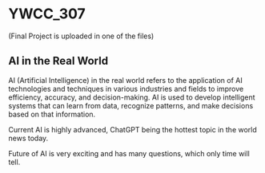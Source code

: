 # YWCC_307
(Final Project is uploaded in one of the files)

## AI in the Real World

AI (Artificial Intelligence) in the real world refers to the application of AI technologies and techniques in various industries and fields to improve efficiency, accuracy, and decision-making. AI is used to develop intelligent systems that can learn from data, recognize patterns, and make decisions based on that information.

Current AI is highly advanced, ChatGPT being the hottest topic in the world news today.

Future of AI is very exciting and has many questions, which only time will tell.
